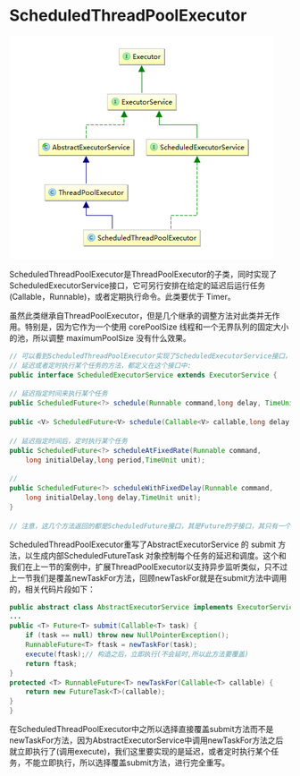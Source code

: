 # ScheduledThreadPoolExecutor

![](../pics/ScheduledPoolExecutor.png)

ScheduledThreadPoolExecutor是ThreadPoolExecutor的子类，同时实现了ScheduledExecutorService接口，它可另行安排在给定的延迟后运行任务(Callable，Runnable)，或者定期执行命令。此类要优于 Timer。

虽然此类继承自ThreadPoolExecutor，但是几个继承的调整方法对此类并无作用。特别是，因为它作为一个使用 corePoolSize 线程和一个无界队列的固定大小的池，所以调整 maximumPoolSize 没有什么效果。

```java
// 可以看到ScheduledThreadPoolExecutor实现了ScheduledExecutorService接口，
// 延迟或者定时执行某个任务的方法，都定义在这个接口中:
public interface ScheduledExecutorService extends ExecutorService {

// 延迟指定时间来执行某个任务
public ScheduledFuture<?> schedule(Runnable command,long delay, TimeUnit unit);

public <V> ScheduledFuture<V> schedule(Callable<V> callable,long delay,TimeUnit unit);
 
// 延迟指定时间后，定时执行某个任务
public ScheduledFuture<?> scheduleAtFixedRate(Runnable command,
    long initialDelay,long period,TimeUnit unit);

//
public ScheduledFuture<?> scheduleWithFixedDelay(Runnable command,
    long initialDelay,long delay,TimeUnit unit);
}

// 注意，这几个方法返回的都是ScheduledFuture接口，其是Future的子接口，其只有一个实现：ScheduledFutureTask，ScheduledFutureTask同时也扩展了FutureTask，(这与我们之前讲解支持异步监听类似，当我们希望Future具备更加强大的能力时，则需要进行相应的扩展)
```

ScheduledThreadPoolExecutor重写了AbstractExecutorService 的 submit 方法，以生成内部ScheduledFutureTask 对象控制每个任务的延迟和调度。这个和我们在上一节的案例中，扩展ThreadPoolExecutor以支持异步监听类似，只不过上一节我们是覆盖newTaskFor方法，回顾newTaskFor就是在submit方法中调用的，相关代码片段如下：

```java
public abstract class AbstractExecutorService implements ExecutorService {
...
public <T> Future<T> submit(Callable<T> task) {
    if (task == null) throw new NullPointerException();
    RunnableFuture<T> ftask = newTaskFor(task);
    execute(ftask);// 构造之后，立即执行(不会延时,所以此方法要覆盖)
    return ftask;
}
protected <T> RunnableFuture<T> newTaskFor(Callable<T> callable) {
    return new FutureTask<T>(callable);
}
}
```

在ScheduledThreadPoolExecutor中之所以选择直接覆盖submit方法而不是newTaskFor方法，因为AbstractExecutorService中调用newTaskFor方法之后就立即执行了(调用execute)，我们这里要实现的是延迟，或者定时执行某个任务，不能立即执行，所以选择覆盖submit方法，进行完全重写。